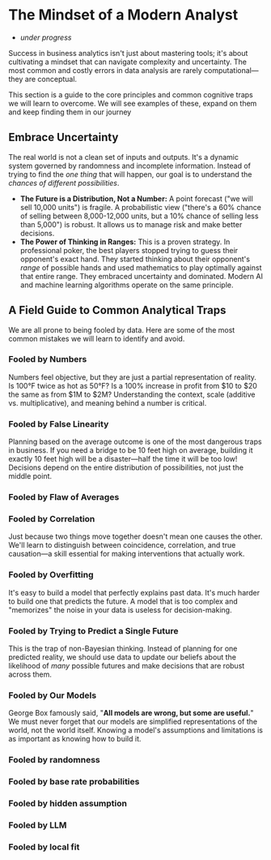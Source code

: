 # The Mindset of a Modern Analyst
- _under progress_

Success in business analytics isn't just about mastering tools; it's about cultivating a mindset that can navigate complexity and uncertainty. The most common and costly errors in data analysis are rarely computational—they are conceptual.

 This section is a guide to the core principles and common cognitive traps we will learn to overcome. We will see examples of these, expand on them and keep finding them in our journey

## Embrace Uncertainty

The real world is not a clean set of inputs and outputs. It's a dynamic system governed by randomness and incomplete information. Instead of trying to find the *one thing* that will happen, our goal is to understand the *chances of different possibilities*.

-   **The Future is a Distribution, Not a Number:** A point forecast ("we will sell 10,000 units") is fragile. A probabilistic view ("there's a 60% chance of selling between 8,000-12,000 units, but a 10% chance of selling less than 5,000") is robust. It allows us to manage risk and make better decisions.
-   **The Power of Thinking in Ranges:** This is a proven strategy. In professional poker, the best players stopped trying to guess their opponent's exact hand. They started thinking about their opponent's *range* of possible hands and used mathematics to play optimally against that entire range. They embraced uncertainty and dominated. Modern AI and machine learning algorithms operate on the same principle.

## A Field Guide to Common Analytical Traps

We are all prone to being fooled by data. Here are some of the most common mistakes we will learn to identify and avoid.

### Fooled by Numbers
Numbers feel objective, but they are just a partial representation of reality. Is 100°F twice as hot as 50°F? Is a 100% increase in profit from $10 to $20 the same as from $1M to $2M? Understanding the context, scale (additive vs. multiplicative), and meaning behind a number is critical.

### Fooled by False Linearity 
Planning based on the average outcome is one of the most dangerous traps in business. If you need a bridge to be 10 feet high on average, building it exactly 10 feet high will be a disaster—half the time it will be too low! Decisions depend on the entire distribution of possibilities, not just the middle point.

### Fooled by Flaw of Averages

### Fooled by Correlation
Just because two things move together doesn't mean one causes the other. We'll learn to distinguish between coincidence, correlation, and true causation—a skill essential for making interventions that actually work.

### Fooled by Overfitting
It's easy to build a model that perfectly explains past data. It's much harder to build one that predicts the future. A model that is too complex and "memorizes" the noise in your data is useless for decision-making.

### Fooled by Trying to Predict a Single Future
This is the trap of non-Bayesian thinking. Instead of planning for one predicted reality, we should use data to update our beliefs about the likelihood of *many* possible futures and make decisions that are robust across them.

### Fooled by Our Models
George Box famously said, "**All models are wrong, but some are useful.**" We must never forget that our models are simplified representations of the world, not the world itself. Knowing a model's assumptions and limitations is as important as knowing how to build it.


### Fooled by randomness

### Fooled by base rate probabilities

### Fooled by hidden assumption

### Fooled by LLM

### Fooled by local fit

